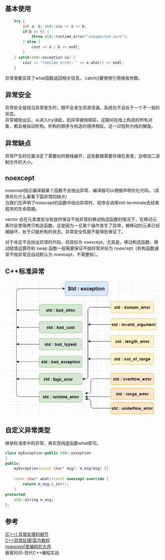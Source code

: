 ## 基本使用

```cpp
    try {
        int a, b; std::cin >> a >> b;
        if(b == 0) {
            throw std::runtime_error("unexpected zero");
        } else {
            cout << a / b << endl;
        }
    } catch(std::exception &e) { 
        cout << "runtime_error: " << e.what() << endl;
    }
```
异常类都实现了what函数返回相关信息。
catch()要使用引用接收参数。


## 异常安全
异常安全是指当异常发生时，既不会发生资源泄漏，系统也不会处于一个不一致的状态。  
异常被抛出后，从进入try块起，到异常被抛掷前，这期间在栈上构造的所有对象，都会被自动析构。析构的顺序与构造的顺序相反。这一过程称为栈的解旋。

## 异常缺点
异常产生的位置决定了需要如何做栈展开，这些数据需要存储在表里，会增加二进制文件的大小。

## noexcept
noexcept指示编译器某个函数不会抛出异常，编译器可以根据声明优化代码。（具体优化什么看看下面异常的缺点）  
当我们在声明了noexcept的函数中抛出异常时，程序会调用std::terminate去结束程序的生命周期。

vector 会在元素类型没有提供保证不抛异常的移动构造函数的情况下，在移动元素时会使用拷贝构造函数。这是因为一旦某个操作发生了异常，被移动的元素已经被破坏，处于只能析构的状态，异常安全性就不能得到保证了。

对于肯定不会抛出异常的代码，将其标为 noexcept。尤其是，移动构造函数、移动赋值运算符和 swap 函数一般需要保证不抛异常并标为 noexcept（析构函数通常不抛异常且自动默认为 noexcept，不需要标）。

## C++标准异常
![alt text](标准异常.png)


## 自定义异常类型
继承标准库中的异常，再实现纯虚函数what即可。
```cpp
class myException:public std::exception
{
public:
	myException(const char* msg): m_msg(msg) {}
 
	const char* what()const noexcept override {
		return m_msg.c_str();
	}
protected:
	std::string m_msg;
};

```

## 参考
[[C++] 异常处理的细节](https://www.bilibili.com/video/BV1944y1N7Ej/?spm_id_from=333.337.search-card.all.click&vd_source=290e10e6da0d78fd6c632cdb3be20ba1)  
[C++异常处理|菜鸟教程](https://www.runoob.com/cplusplus/cpp-exceptions-handling.html)  
[noexcept|爱编程的大丙](https://subingwen.cn/cpp/noexcept/)  
极客时间-现代C++编程实战